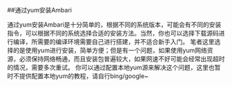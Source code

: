 ##通过yum安装Ambari

通过yum安装Ambari是十分简单的，根据不同的系统版本，可能会有不同的安装指令，可以根据不同的系统选择合适的安装方法。当然，你也可以选择下载源码进行编译，所需要的编译环境需要自己进行搭建，并不适合新手入门。
笔者这里选择的是使用yum进行安装，简单方便；但是有一个问题，如果使用yum网络资源，必须保持网络畅通，而且安装包普遍较大，如果网速不好可能会经常出现超时的情况，需要多次重试。
你可以通过配置本地yum源来解决这个问题，这里也暂时不提供配置本地yum的教程，请自行bing/google~
